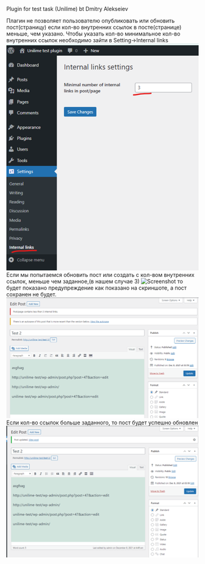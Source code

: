 Plugin for test task (Unilime) bt Dmitry Alekseiev

Плагин не позволяет пользователю опубликовать или обновить пост(страницу) если кол-во внутренних ссылок в посте(странице) меньше, чем указано.
Чтобы указать кол-во минимальное кол-во внутренних ссылок необходимо зайти в Setting->Internal links
![Screenshot](screenshots/screenshot1.png)
Если мы попытаемся обновить пост или создать с кол-вом внутренних ссылок, меньше чем заданное,(в нашем случае 3)
![Screenshot](screenshots/screenshot2.png)
то будет показано предупреждение как показано на скриншоте, а пост сохранен не будет.
![Screenshot](screenshots/screenshot3.png)
Если кол-во ссылок больше заданного, то пост будет успешно обновлен
![Screenshot](screenshots/screenshot4.png)

